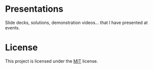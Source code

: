 # Presentations

Slide decks, solutions, demonstration videos... that I have presented at events.

# License

This project is licensed under the [MIT](https://github.com/rpothin/Presentations/blob/main/LICENSE) license.
